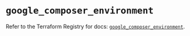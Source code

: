 # `google_composer_environment`

Refer to the Terraform Registry for docs: [`google_composer_environment`](https://registry.terraform.io/providers/drfaust92/google/4.16.4/docs/resources/composer_environment).
